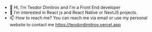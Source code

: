 - 👋 Hi, I’m Teodor Dimitrov and I'm a Front End developer
- 👀 I’m interested in React js and React Native or NextJS projects.
- 📫 How to reach me? You can reach me via email or use my personal website to contact me https://teodordimitrov.vercel.app

<!---
TeodorDimitrov89/TeodorDimitrov89 is a ✨ special ✨ repository because its `README.md` (this file) appears on your GitHub profile.
You can click the Preview link to take a look at your changes.
--->
